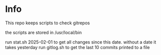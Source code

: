# Info

This repo keeps scripts to check gitrepos

the scripts are stored in /usr/local/bin

run stat.sh 2025-02-01 to get all changes since this date. without a date it takes yesterday
run gitlog.sh to get the last 10 commits printed to a file
